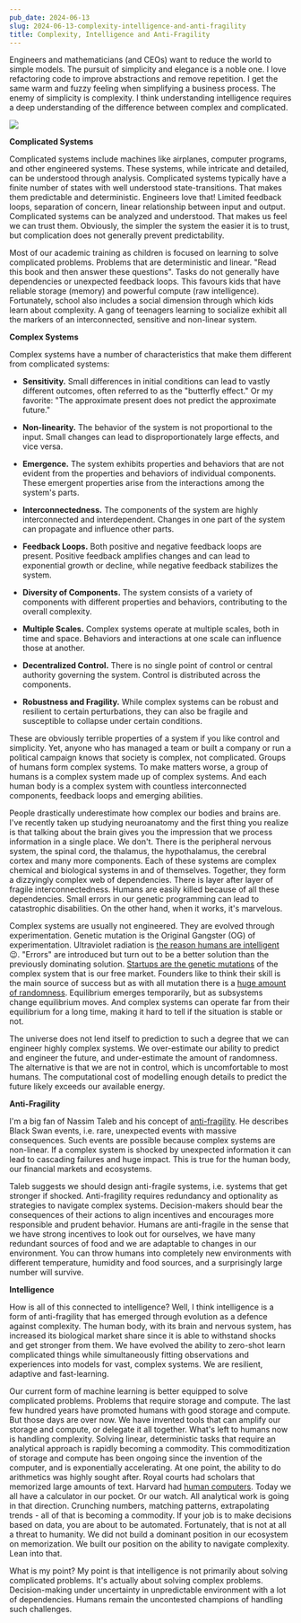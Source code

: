 ```yaml
---
pub_date: 2024-06-13
slug: 2024-06-13-complexity-intelligence-and-anti-fragility
title: Complexity, Intelligence and Anti-Fragility
---
```


Engineers and mathematicians (and CEOs) want to reduce the world to simple models. The pursuit of simplicity and
elegance is a noble one. I love refactoring code to improve abstractions and remove repetition. I get the same warm
and fuzzy feeling when simplifying a business process. The enemy of simplicity is complexity. I think understanding
intelligence requires a deep understanding of the difference between complex and complicated.

![](https://storage.googleapis.com/langkilde-se-images/3f46e427-a400-493e-ab63-d46f53446368.jpeg)

**Complicated Systems**

Complicated systems include machines like airplanes, computer programs, and other engineered systems. These
systems, while intricate and detailed, can be understood through analysis. Complicated systems typically have a finite
number of states with well understood state-transitions. That makes them predictable and deterministic. Engineers
love that! Limited feedback loops, separation of concern, linear relationship between input and output. Complicated
systems can be analyzed and understood. That makes us feel we can trust them. Obviously, the simpler the system the
easier it is to trust, but complication does not generally prevent predictability.

Most of our academic training as children is focused on learning to solve complicated problems. Problems that are
deterministic and linear. "Read this book and then answer these questions". Tasks do not generally have dependencies or
unexpected feedback loops. This favours kids that have reliable storage (memory) and powerful compute (raw
intelligence). Fortunately, school also includes a social dimension through which kids learn about complexity. A
gang of teenagers learning to socialize exhibit all the markers of an interconnected, sensitive and non-linear system.

**Complex Systems**

Complex systems have a number of characteristics that make them different from complicated systems:

- **Sensitivity.** Small differences in initial conditions can lead to vastly different outcomes,
  often referred to as the "butterfly effect." Or my favorite: "The approximate present does not predict the
  approximate future."

- **Non-linearity.** The behavior of the system is not proportional to the input. Small changes can lead to
  disproportionately large effects, and vice versa.

- **Emergence.** The system exhibits properties and behaviors that are not evident from the properties and behaviors of
  individual components. These emergent properties arise from the interactions among the system's parts.

- **Interconnectedness.** The components of the system are highly interconnected and interdependent.
  Changes in one part of the system can propagate and influence other parts.

- **Feedback Loops.** Both positive and negative feedback loops are present. Positive feedback amplifies changes and can
  lead to exponential growth or decline, while negative feedback stabilizes the system.

- **Diversity of Components.** The system consists of a variety of components with different properties and behaviors,
  contributing to the overall complexity.

- **Multiple Scales.** Complex systems operate at multiple scales, both in time and space. Behaviors and
  interactions at one scale can influence those at another.

- **Decentralized Control.** There is no single point of control or central authority governing the system. Control is
  distributed across the components.

- **Robustness and Fragility.** While complex systems can be robust and resilient to certain perturbations, they
  can also be fragile and susceptible to collapse under certain conditions.

These are obviously terrible properties of a system if you like control and simplicity. Yet, anyone who has managed
a team or built a company or run a political campaign knows that society is complex, not complicated. Groups of
humans form complex systems. To make matters worse, a group of humans is a complex system made up of complex systems.
And each human body is a complex system with countless interconnected components, feedback loops and emerging abilities.

People drastically underestimate how complex our bodies and brains are. I've recently taken up studying
neuroanatomy and the first thing you realize is that talking about the brain gives you the impression that we
process information in a single place. We don't. There is the peripheral nervous system, the spinal cord, the
thalamus, the hypothalamus, the cerebral cortex and many more components. Each of these systems are complex chemical
and biological systems in and of themselves. Together, they form a dizzyingly complex web of dependencies. There is
layer after layer of fragile interconnectedness. Humans are easily killed because of all these dependencies. Small
errors in our genetic programming can lead to catastrophic disabilities. On the other hand, when it works, it's
marvelous.

Complex systems are usually not engineered. They are evolved through experimentation. Genetic mutation is the
Original Gangster (OG) of experimentation. Ultraviolet radiation
is [the reason humans are intelligent](https://en.wikipedia.org/wiki/Pyrimidine_dimer) 😉. "Errors" are introduced
but turn out to be a better solution than the previously dominating
solution. [Startups are the genetic mutations](https://langkilde.se/post/2022-07-30-extraordinary-success-requires-betting)
of the complex system that is our free market. Founders like to think their skill is the main source of
success but as with all mutation there is
a [huge amount of randomness](https://langkilde.se/post/2024-03-27-untangling-luck-and-skill-in-business). Equilibrium
emerges temporarily, but as
subsystems change equilibrium moves. And complex systems can operate far from their equilibrium for a long time,
making it hard to tell if the situation is stable or not.

The universe does not lend itself to prediction to such a degree that we can engineer highly complex systems. We
over-estimate our ability to predict and engineer the future, and under-estimate the amount of randomness. The
alternative is that we are not in control, which is uncomfortable to most humans. The computational cost of modelling
enough details to predict the future likely exceeds our available energy.

**Anti-Fragility**

I'm a big fan of Nassim Taleb and his concept of [anti-fragility](https://en.wikipedia.org/wiki/Antifragility). He
describes Black Swan events, i.e. rare, unexpected events with massive consequences. Such events are possible because
complex systems are non-linear. If a complex system is shocked by unexpected information it can lead to cascading
failures and huge impact. This is true for the human body, our financial markets and ecosystems.

Taleb suggests we should design anti-fragile systems, i.e. systems that get stronger if shocked. Anti-fragility
requires redundancy and optionality as strategies to navigate complex systems. Decision-makers should bear the
consequences of their actions to align incentives and encourages more responsible and prudent behavior. Humans are
anti-fragile in the sense that we have strong incentives to look out for ourselves, we have many redundant sources
of food and we are adaptable to changes in our environment. You can throw humans into completely new environments
with different temperature, humidity and food sources, and a surprisingly large number will survive.

**Intelligence**

How is all of this connected to intelligence? Well, I think intelligence is a form of anti-fragility that has
emerged through evolution as a defence against complexity. The human body, with its brain and nervous system, has
increased its biological market share since it is able to withstand shocks and get stronger from them. We have
evolved the ability to zero-shot learn complicated things while simultaneously fitting observations and experiences
into models for vast, complex systems. We are resilient, adaptive and fast-learning.

Our current form of machine learning is better equipped to solve complicated problems. Problems that require
storage and compute. The last few hundred years have promoted humans with good storage and compute. But those days
are over now. We have invented tools that can amplify our storage and compute, or delegate it all together. What's
left to humans now is handling complexity. Solving linear, deterministic tasks that require an analytical approach
is rapidly becoming a commodity. This commoditization of storage and compute has been ongoing since the invention of
the computer, and is exponentially accelerating. At one point, the ability to do arithmetics was highly sought after.
Royal courts had scholars that memorized large amounts of text. Harvard
had [human computers](https://en.wikipedia.org/wiki/Harvard_Computers). Today we all have a
calculator in our pocket. Or our watch. All analytical work is going in that direction. Crunching numbers, matching
patterns, extrapolating trends - all of that is becoming a commodity. If your job is to make decisions based on data,
you are about to be automated. Fortunately, that is not at all a threat to humanity. We did not build a dominant
position in our ecosystem on memorization. We built our position on the ability to navigate complexity. Lean into that.

What is my point? My point is that intelligence is not primarily about solving complicated problems. It's actually
about solving complex problems. Decision-making under uncertainty in unpredictable environment with a lot of
dependencies. Humans remain the uncontested champions of handling such challenges. 